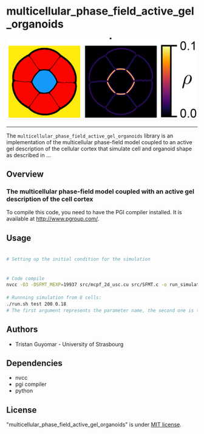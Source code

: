 #  multicellular_phase_field_active_gel_organoids
<img src="https://github.com/tristanguyomar/multicellular_phase_field_active_gel_organoids/blob/main/github_figure.png" width="800">
<hr/>

The `multicellular_phase_field_active_gel_organoids` library is an implementation of the multicellular phase-field model coupled to an active gel description of the cellular cortex that simulate cell and organoid shape as described in ...

## Overview

### The multicellular phase-field model coupled with an active gel description of the cell cortex

To compile this code, you need to have the PGI compiler installed. It is available at http://www.pgroup.com/.
## Usage
```sh

# Setting up the initial condition for the simulation


# Code compile
nvcc -O3 -DSFMT_MEXP=19937 src/mcpf_2d_usc.cu src/SFMT.c -o run_simulation -std=c++11

# Runnning simulation from 8 cells: 
./run.sh test 200 0.18
# The first argument represents the parameter name, the second one is the cell growth time scale, and the third one is the rumen pressure.

```

## Authors

* Tristan Guyomar - University of Strasbourg

## Dependencies

- nvcc
- pgi compiler
- python 

## License
"multicellular_phase_field_active_gel_organoids" is under [MIT license](https://en.wikipedia.org/wiki/MIT_License).
